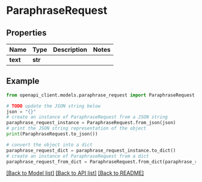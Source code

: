 # ParaphraseRequest


## Properties

Name | Type | Description | Notes
------------ | ------------- | ------------- | -------------
**text** | **str** |  | 

## Example

```python
from openapi_client.models.paraphrase_request import ParaphraseRequest

# TODO update the JSON string below
json = "{}"
# create an instance of ParaphraseRequest from a JSON string
paraphrase_request_instance = ParaphraseRequest.from_json(json)
# print the JSON string representation of the object
print(ParaphraseRequest.to_json())

# convert the object into a dict
paraphrase_request_dict = paraphrase_request_instance.to_dict()
# create an instance of ParaphraseRequest from a dict
paraphrase_request_from_dict = ParaphraseRequest.from_dict(paraphrase_request_dict)
```
[[Back to Model list]](../README.md#documentation-for-models) [[Back to API list]](../README.md#documentation-for-api-endpoints) [[Back to README]](../README.md)


